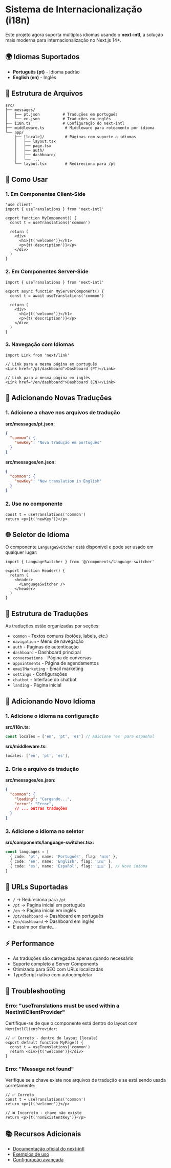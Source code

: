# Sistema de Internacionalização (i18n)

Este projeto agora suporta múltiplos idiomas usando o **next-intl**, a solução mais moderna para internacionalização no Next.js 14+.

## 🌍 Idiomas Suportados

- **Português (pt)** - Idioma padrão
- **English (en)** - Inglês

## 📁 Estrutura de Arquivos

```
src/
├── messages/
│   ├── pt.json          # Traduções em português
│   └── en.json          # Traduções em inglês
├── i18n.ts              # Configuração do next-intl
├── middleware.ts         # Middleware para roteamento por idioma
└── app/
    ├── [locale]/         # Páginas com suporte a idiomas
    │   ├── layout.tsx
    │   ├── page.tsx
    │   ├── auth/
    │   ├── dashboard/
    │   └── ...
    └── layout.tsx        # Redireciona para /pt
```

## 🚀 Como Usar

### 1. Em Componentes Client-Side

```tsx
'use client'
import { useTranslations } from 'next-intl'

export function MyComponent() {
  const t = useTranslations('common')

  return (
    <div>
      <h1>{t('welcome')}</h1>
      <p>{t('description')}</p>
    </div>
  )
}
```

### 2. Em Componentes Server-Side

```tsx
import { useTranslations } from 'next-intl'

export async function MyServerComponent() {
  const t = await useTranslations('common')

  return (
    <div>
      <h1>{t('welcome')}</h1>
      <p>{t('description')}</p>
    </div>
  )
}
```

### 3. Navegação com Idiomas

```tsx
import Link from 'next/link'

// Link para a mesma página em português
<Link href="/pt/dashboard">Dashboard (PT)</Link>

// Link para a mesma página em inglês
<Link href="/en/dashboard">Dashboard (EN)</Link>
```

## 🔧 Adicionando Novas Traduções

### 1. Adicione a chave nos arquivos de tradução

**src/messages/pt.json:**
```json
{
  "common": {
    "newKey": "Nova tradução em português"
  }
}
```

**src/messages/en.json:**
```json
{
  "common": {
    "newKey": "New translation in English"
  }
}
```

### 2. Use no componente

```tsx
const t = useTranslations('common')
return <p>{t('newKey')}</p>
```

## 🌐 Seletor de Idioma

O componente `LanguageSwitcher` está disponível e pode ser usado em qualquer lugar:

```tsx
import { LanguageSwitcher } from '@/components/language-switcher'

export function Header() {
  return (
    <header>
      <LanguageSwitcher />
    </header>
  )
}
```

## 📝 Estrutura de Traduções

As traduções estão organizadas por seções:

- `common` - Textos comuns (botões, labels, etc.)
- `navigation` - Menu de navegação
- `auth` - Páginas de autenticação
- `dashboard` - Dashboard principal
- `conversations` - Página de conversas
- `appointments` - Página de agendamentos
- `emailMarketing` - Email marketing
- `settings` - Configurações
- `chatbot` - Interface do chatbot
- `landing` - Página inicial

## 🔄 Adicionando Novo Idioma

### 1. Adicione o idioma na configuração

**src/i18n.ts:**
```typescript
const locales = ['en', 'pt', 'es'] // Adicione 'es' para espanhol
```

**src/middleware.ts:**
```typescript
locales: ['en', 'pt', 'es'],
```

### 2. Crie o arquivo de tradução

**src/messages/es.json:**
```json
{
  "common": {
    "loading": "Cargando...",
    "error": "Error",
    // ... outras traduções
  }
}
```

### 3. Adicione o idioma no seletor

**src/components/language-switcher.tsx:**
```typescript
const languages = [
  { code: 'pt', name: 'Português', flag: '🇧🇷' },
  { code: 'en', name: 'English', flag: '🇺🇸' },
  { code: 'es', name: 'Español', flag: '🇪🇸' }, // Novo idioma
]
```

## 🎯 URLs Suportadas

- `/` → Redireciona para `/pt`
- `/pt` → Página inicial em português
- `/en` → Página inicial em inglês
- `/pt/dashboard` → Dashboard em português
- `/en/dashboard` → Dashboard em inglês
- E assim por diante...

## ⚡ Performance

- As traduções são carregadas apenas quando necessário
- Suporte completo a Server Components
- Otimizado para SEO com URLs localizadas
- TypeScript nativo com autocompletar

## 🐛 Troubleshooting

### Erro: "useTranslations must be used within a NextIntlClientProvider"

Certifique-se de que o componente está dentro do layout com `NextIntlClientProvider`:

```tsx
// ✅ Correto - dentro do layout [locale]
export default function MyPage() {
  const t = useTranslations('common')
  return <div>{t('welcome')}</div>
}
```

### Erro: "Message not found"

Verifique se a chave existe nos arquivos de tradução e se está sendo usada corretamente:

```tsx
// ✅ Correto
const t = useTranslations('common')
return <p>{t('welcome')}</p>

// ❌ Incorreto - chave não existe
return <p>{t('nonExistentKey')}</p>
```

## 📚 Recursos Adicionais

- [Documentação oficial do next-intl](https://next-intl-docs.vercel.app/)
- [Exemplos de uso](https://next-intl-docs.vercel.app/docs/getting-started/app-router)
- [Configuração avançada](https://next-intl-docs.vercel.app/docs/configuration)
